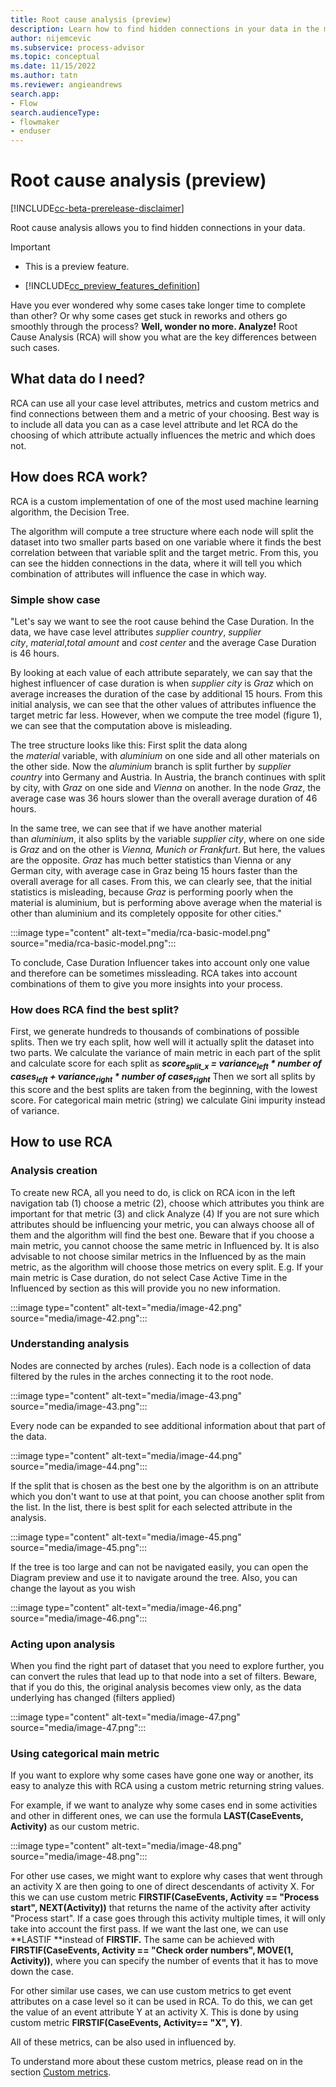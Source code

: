 ```yaml
---
title: Root cause analysis (preview)
description: Learn how to find hidden connections in your data in the minit desktop application in process advisor.
author: nijemcevic
ms.subservice: process-advisor
ms.topic: conceptual
ms.date: 11/15/2022
ms.author: tatn
ms.reviewer: angieandrews
search.app:
- Flow
search.audienceType:
- flowmaker
- enduser
---
```


# Root cause analysis (preview)

[!INCLUDE[cc-beta-prerelease-disclaimer](./includes/cc-beta-prerelease-disclaimer.md)]

Root cause analysis allows you to find hidden connections in your data.

> [!IMPORTANT]
> - This is a preview feature.
>
> - [!INCLUDE[cc_preview_features_definition](includes/cc-preview-features-definition.md)]

Have you ever wondered why some cases take longer time to complete than other? Or why some cases get stuck in reworks and others go smoothly through the process?
**Well, wonder no more. Analyze!**
Root Cause Analysis (RCA) will show you what are the key differences between such cases.

## What data do I need?

RCA can use all your case level attributes, metrics and custom metrics and find connections between them and a metric of your choosing.
Best way is to include all data you can as a case level attribute and let RCA do the choosing of which attribute actually influences the metric and which does not.

## How does RCA work?

RCA is a custom implementation of one of the most used machine learning algorithm, the Decision Tree.

The algorithm will compute a tree structure where each node will split the dataset into two smaller parts based on one variable where it finds the best correlation between that variable split and the target metric. From this, you can see the hidden connections in the data, where it will tell you which combination of attributes will influence the case in which way.

### Simple show case

"Let's say we want to see the root cause behind the Case Duration. In the data, we have case level attributes *supplier country*, *supplier city*, *material*,*total amount* and *cost center* and the average Case Duration is 46 hours.

By looking at each value of each attribute separately, we can say that the highest influencer of case duration is when *supplier city* is *Graz* which on average increases the duration of the case by additional 15 hours. From this initial analysis, we can see that the other values of attributes influence the target metric far less.
However, when we compute the tree model (figure 1), we can see that the computation above is misleading.

The tree structure looks like this: First split the data along the *material* variable, with *aluminium* on one side and all other materials on the other side. Now the *aluminium* branch is split further by *supplier country* into Germany and Austria. In Austria, the branch continues with split by city, with *Graz* on one side and *Vienna* on another. In the node *Graz*, the average case was 36 hours slower than the overall average duration of 46 hours.

In the same tree, we can see that if we have another material than *aluminium*, it also splits by the variable *supplier city*, where on one side is *Graz* and on the other is *Vienna, Munich or Frankfurt*. But here, the values are the opposite. *Graz* has much better statistics than Vienna or any German city, with average case in Graz being 15 hours faster than the overall average for all cases.
From this, we can clearly see, that the initial statistics is misleading, because *Graz* is performing poorly when the material is aluminium, but is performing above average when the material is other than aluminium and its completely opposite for other cities."

:::image type="content" alt-text="media/rca-basic-model.png" source="media/rca-basic-model.png":::

To conclude, Case Duration Influencer takes into account only one value and therefore can be sometimes missleading.
RCA takes into account combinations of them to give you more insights into your process.

### **How does RCA find the best split?**

First, we generate hundreds to thousands of combinations of possible splits. Then we try each split, how well will it actually split the dataset into two parts. We calculate the variance of main metric in each part of the split and calculate score for each split as
***score<sub>split_x</sub> = variance<sub>left</sub> * number of cases<sub>left</sub> + variance<sub>right</sub> * number of cases<sub>right</sub>***
Then we sort all splits by this score and the best splits are taken from the beginning, with the lowest score.
For categorical main metric (string) we calculate Gini impurity instead of variance.

## How to use RCA

### **Analysis creation**

To create new RCA, all you need to do, is click on RCA icon in the left navigation tab (1) choose a metric (2), choose which attributes you think are important for that metric (3) and click Analyze (4)
If you are not sure which attributes should be influencing your metric, you can always choose all of them and the algorithm will find the best one.
Beware that if you choose a main metric, you cannot choose the same metric in Influenced by. It is also advisable to not choose similar metrics in the Influenced by as the main metric, as the algorithm will choose those metrics on every split. E.g. If your main metric is Case duration, do not select Case Active Time in the Influenced by section as this will provide you no new information.

:::image type="content" alt-text="media/image-42.png" source="media/image-42.png":::

### **Understanding analysis**

Nodes are connected by arches (rules). Each node is a collection of data filtered by the rules in the arches connecting it to the root node.

:::image type="content" alt-text="media/image-43.png" source="media/image-43.png":::

Every node can be expanded to see additional information about that part of the data.

:::image type="content" alt-text="media/image-44.png" source="media/image-44.png":::

If the split that is chosen as the best one by the algorithm is on an attribute which you don't want to use at that point, you can choose another split from the list. In the list, there is best split for each selected attribute in the analysis.

:::image type="content" alt-text="media/image-45.png" source="media/image-45.png":::

If the tree is too large and can not be navigated easily, you can open the Diagram preview and use it to navigate around the tree.
Also, you can change the layout as you wish

:::image type="content" alt-text="media/image-46.png" source="media/image-46.png":::

### **Acting upon analysis**

When you find the right part of dataset that you need to explore further, you can convert the rules that lead up to that node into a set of filters.
Beware, that if you do this, the original analysis becomes view only, as the data underlying has changed (filters applied)

:::image type="content" alt-text="media/image-47.png" source="media/image-47.png":::

### Using categorical main metric

If you want to explore why some cases have gone one way or another, its easy to analyze this with RCA using a custom metric returning string values.

For example, if we want to analyze why some cases end in some activities and other in different ones, we can use the formula **LAST(CaseEvents, Activity)** as our custom metric.

:::image type="content" alt-text="media/image-48.png" source="media/image-48.png":::

For other use cases, we might want to explore why cases that went through an activity X are then going to one of direct descendants of activity X. For this we can use custom metric **FIRSTIF(CaseEvents, Activity == "Process start", NEXT(Activity))** that returns the name of the activity after activity "Process start". If a case goes through this activity multiple times, it will only take into account the first pass. If we want the last one, we can use **LASTIF **instead of **FIRSTIF.**
The same can be achieved with **FIRSTIF(CaseEvents, Activity == "Check order numbers", MOVE(1, Activity))**, where you can specify the number of events that it has to move down the case.

For other similar use cases, we can use custom metrics to get event attributes on a case level so it can be used in RCA. To do this, we can get the value of an event attribute Y at an activity X. This is done by using custom metric **FIRSTIF(CaseEvents, Activity== "X", Y)**.

All of these metrics, can be also used in influenced by.

To understand more about these custom metrics, please read on in the section [Custom metrics](other-operations.md).


